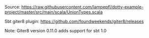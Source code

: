 Source: https://raw.githubusercontent.com/lampepfl/dotty-example-project/master/src/main/scala/UnionTypes.scala

Sbt giter8 plugin: https://github.com/foundweekends/giter8/releases

Note: Giter8 version 0.11.0 adds support for sbt 1.0 